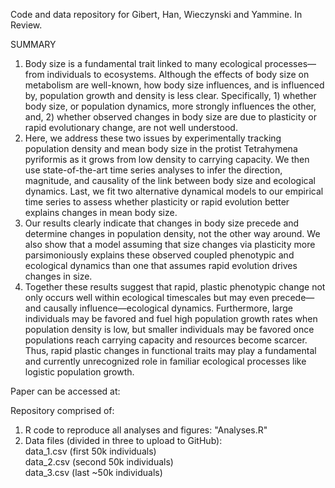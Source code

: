 Code and data repository for Gibert, Han, Wieczynski and Yammine. In Review.

SUMMARY
1. Body size is a fundamental trait linked to many ecological processes—from individuals to ecosystems. Although the effects of body size on metabolism are well-known, how body size influences, and is influenced by, population growth and density is less clear. Specifically, 1) whether body size, or population dynamics, more strongly influences the other, and, 2) whether observed changes in body size are due to plasticity or rapid evolutionary change, are not well understood. 
2. Here, we address these two issues by experimentally tracking population density and mean body size in the protist Tetrahymena pyriformis as it grows from low density to carrying capacity. We then use state-of-the-art time series analyses to infer the direction, magnitude, and causality of the link between body size and ecological dynamics. Last, we fit two alternative dynamical models to our empirical time series to assess whether plasticity or rapid evolution better explains changes in mean body size. 
3. Our results clearly indicate that changes in body size precede and determine changes in population density, not the other way around. We also show that a model assuming that size changes via plasticity more parsimoniously explains these observed coupled phenotypic and ecological dynamics than one that assumes rapid evolution drives changes in size. 
4. Together these results suggest that rapid, plastic phenotypic change not only occurs well within ecological timescales but may even precede—and causally influence—ecological dynamics. Furthermore, large individuals may be favored and fuel high population growth rates when population density is low, but smaller individuals may be favored once populations reach carrying capacity and resources become scarcer. Thus, rapid plastic changes in functional traits may play a fundamental and currently unrecognized role in familiar ecological processes like logistic population growth.


Paper can be accessed at: 

Repository comprised of: 
  1) R code to reproduce all analyses and figures: "Analyses.R" 
  2) Data files (divided in three to upload to GitHub):\
        data_1.csv (first 50k individuals)\
        data_2.csv  (second 50k individuals)\
        data_3.csv  (last ~50k individuals)
